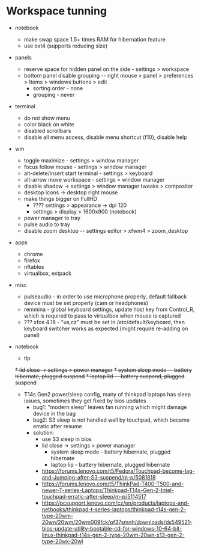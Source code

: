 # Workspace tunning

* notebook
  * make swap space 1.5+ times RAM for hibernation feature
  * use ext4 (supports reducing size)

* panels
  * reserve space for hidden panel on the side - settings > workspace
  * bottom panel disable grouping -- right mouse > panel > preferences > Items > windows buttons > edit
    * sorting order - none
    * grouping - never

* terminal
  * do not show menu
  * color black on white
  * disabled scrollbars
  * disable all menu access, disable menu shortcut (f10), disable help

* wm
  * toggle maximize - settings > window manager
  * focus follow mouse - settings > window manager 
  * alt-delete/insert start terminal - settings > keyboard
  * alt-arrow move workspace - settings > window manager
  * disable shadow -> settings > window manager tweaks > compositor
  * desktop icons -> desktop right mouse
  * make things bigger on FullHD
    * ???? settings > appearance -> dpi 120
    * settings > display > 1600x900 (notebook)
  * power manager to tray
  * pulse audio to tray
  * disable zoom desktop -- settings editor > xfwm4 > zoom_desktop

* apps
  * chrome
  * firefox
  * nftables
  * virtualbox, extpack

* misc
  * pulseaudio - in order to use microphone properly, default fallback device must be set properly (cam or headphones)
  * remmina - global keyboard settings, update host key from Control_R, which is required to pass to virtualbox when mouse is captured
  * ??? xfce 4.16 - "us,cz" must be set in /etc/default/keyboard, then keyboard switcher works as expected (might require re-adding on panel)

* notebook
  * tlp
  
  ~~* lid close -> settings > power manager~~
    ~~* system sleep mode -- battery hibernate, plugged suspend~~
    ~~* laptop lid -- battery suspend, plugged suspend~~
  
  * T14s Gen2 power/sleep config, many of thinkpad laptops has sleep issues, sometimes they get fixed by bios updates
    * bug1: "modern sleep" leaves fan running which might damage device in the bag
    * bug2: S3 sleep is not handled well by touchpad, which became erratic after resume
    * solution:
      * use S3 sleep in bios
      * lid close -> settings > power manager
        * system sleep mode - battery hibernate, plugged hibernate
        * laptop lip - battery hibernate, plugged hibernate
      * https://forums.lenovo.com/t5/Fedora/Touchpad-become-lag-and-Jumping-after-S3-suspend/m-p/5081818
      * https://forums.lenovo.com/t5/ThinkPad-T400-T500-and-newer-T-series-Laptops/Thinkpad-T14s-Gen-2-Intel-touchpad-erratic-after-sleep/m-p/5114517
      * https://pcsupport.lenovo.com/cz/en/products/laptops-and-netbooks/thinkpad-t-series-laptops/thinkpad-t14s-gen-2-type-20wm-20wn/20wm/20wm009fck/pf37smnh/downloads/ds549521-bios-update-utility-bootable-cd-for-windows-10-64-bit-linux-thinkpad-t14s-gen-2-type-20wm-20wn-x13-gen-2-type-20wk-20wl
